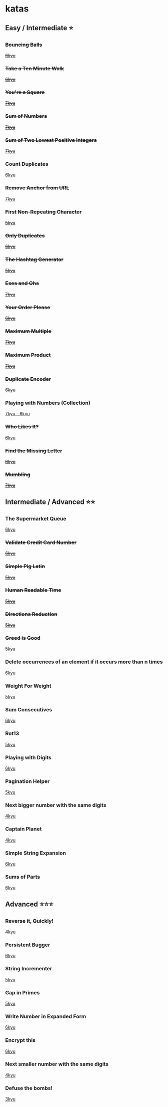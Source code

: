 # katas

## Easy / Intermediate ⭐️

### ~~Bouncing Balls~~
[~~6kyu~~](https://www.codewars.com/kata/5544c7a5cb454edb3c000047/solutions/javascript)

### ~~Take a Ten Minute Walk~~
[~~6kyu~~](https://www.codewars.com/kata/take-a-ten-minute-walk/train/javascript)

### ~~You're a Square~~

[~~7kyu~~](https://www.codewars.com/kata/youre-a-square/javascript)

### ~~Sum of Numbers~~

[~~7kyu~~](https://www.codewars.com/kata/beginner-series-number-3-sum-of-numbers/javascript)

### ~~Sum of Two Lowest Positive Integers~~

[~~7kyu~~](https://www.codewars.com/kata/sum-of-two-lowest-positive-integers/javascript)

### ~~Count Duplicates~~

[~~6kyu~~](https://www.codewars.com/kata/counting-duplicates/train/javascript)

### ~~Remove Anchor from URL~~

[~~7kyu~~](https://www.codewars.com/kata/remove-anchor-from-url/javascript)

### ~~First Non-Repeating Character~~

[~~5kyu~~](https://www.codewars.com/kata/first-non-repeating-character/javascript)

### ~~Only Duplicates~~

[~~6kyu~~](https://www.codewars.com/kata/only-duplicates/train/javascript)

### ~~The Hashtag Generator~~

[~~5kyu~~](https://www.codewars.com/kata/the-hashtag-generator/train/javascript)

### ~~Exes and Ohs~~

[~~7kyu~~](https://www.codewars.com/kata/exes-and-ohs/javascript)

### ~~Your Order Please~~

[~~6kyu~~](https://www.codewars.com/kata/your-order-please/train/javascript)

### ~~Maximum Multiple~~

[~~7kyu~~](https://www.codewars.com/kata/maximum-multiple/javascript)

### ~~Maximum Product~~

[~~7kyu~~](https://www.codewars.com/kata/maximum-product/javascript)

### ~~Duplicate Encoder~~

[~~6kyu~~](https://www.codewars.com/kata/duplicate-encoder/train/javascript)

### Playing with Numbers (Collection)

[7kyu - 6kyu](https://www.codewars.com/collections/playing-with-numbers)

### ~~Who Likes It?~~

[~~6kyu~~](https://www.codewars.com/kata/who-likes-it/train/javascript)

### ~~Find the Missing Letter~~

[~~6kyu~~](https://www.codewars.com/kata/find-the-missing-letter/train/javascript)

### ~~Mumbling~~

[~~7kyu~~](https://www.codewars.com/kata/mumbling/train/javascript)

<!--
/*
* INTERMEDIATE
*/
-->

## Intermediate / Advanced ⭐️⭐️

### The Supermarket Queue
[6kyu](https://www.codewars.com/kata/57b06f90e298a7b53d000a86/train/javascript)  

### ~~Validate Credit Card Number~~

[~~6kyu~~](https://www.codewars.com/kata/validate-credit-card-number/train/javascript)

### ~~Simple Pig Latin~~

[~~5kyu~~](https://www.codewars.com/kata/simple-pig-latin/train/javascript)

### ~~Human Readable Time~~

[~~5kyu~~](https://www.codewars.com/kata/human-readable-time/train/javascript)

### ~~Directions Reduction~~

[~~5kyu~~](https://www.codewars.com/kata/directions-reduction/javascript)

### ~~Greed is Good~~

[~~5kyu~~](https://www.codewars.com/kata/greed-is-good/train/javascript)

### Delete occurrences of an element if it occurs more than n times

[6kyu](https://www.codewars.com/kata/delete-occurrences-of-an-element-if-it-occurs-more-than-n-times/train/javascript)

### Weight For Weight

[5kyu](https://www.codewars.com/kata/weight-for-weight/train/javascript)

### Sum Consecutives

[6kyu](https://www.codewars.com/kata/sum-consecutives/train/javascript)

### Rot13

[5kyu](https://www.codewars.com/kata/rot13-1/train/javascript)

### Playing with Digits

[6kyu](https://www.codewars.com/kata/playing-with-digits/train/javascript)

### Pagination Helper

[5kyu](https://www.codewars.com/kata/paginationhelper/train/javascript)

### Next bigger number with the same digits

[4kyu](https://www.codewars.com/kata/next-bigger-number-with-the-same-digits/train/javascript)

### Captain Planet

[4kyu](https://www.codewars.com/kata/80-s-kids-number-10-captain-planet/javascript)

### Simple String Expansion

[6kyu](https://www.codewars.com/kata/simple-simple-simple-string-expansion/javascript)

### Sums of Parts

[6kyu](https://www.codewars.com/kata/sums-of-parts/javascript)

## Advanced ⭐️⭐️⭐️

### Reverse it, Quickly!

[4kyu](https://www.codewars.com/kata/reverse-it-quickly/train/javascript)

### Persistent Bugger

[6kyu](https://www.codewars.com/kata/persistent-bugger/train/javascript)

### String Incrementer

[5kyu](https://www.codewars.com/kata/string-incrementer/train/javascript)

### Gap in Primes

[5kyu](https://www.codewars.com/kata/gap-in-primes/train/javascript)

### Write Number in Expanded Form

[6kyu](https://www.codewars.com/kata/write-number-in-expanded-form/train/javascript)

### Encrypt this

[6kyu](https://www.codewars.com/kata/encrypt-this/train/javascript)

### Next smaller number with the same digits

[4kyu](https://www.codewars.com/kata/next-smaller-number-with-the-same-digits/train/javascript)

### Defuse the bombs!

[3kyu](https://www.codewars.com/kata/54d558c72a5e542c0600060f/train/javascript)  
